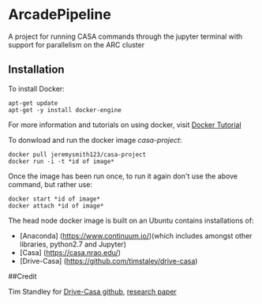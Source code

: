 # ArcadePipeline
A project for running CASA commands through the jupyter terminal with support for parallelism on the ARC cluster

## Installation

To install Docker:
```
apt-get update
apt-get -y install docker-engine
```
For more information and tutorials on using docker, visit [Docker Tutorial](https://docs.docker.com/learn/)

To donwload and run the docker image *casa-project*:
```
docker pull jeremysmith123/casa-project
docker run -i -t *id of image*
```
Once the image has been run once, to run it again don't use the above command, but rather use:
```
docker start *id of image*
docker attach *id of image*
```
The head node docker image is built on an Ubuntu  contains installations of:
+ [Anaconda] (https://www.continuum.io/)(which includes amongst other libraries, python2.7 and Jupyter) 
+ [Casa] (https://casa.nrao.edu/)
+ [Drive-Casa] (https://github.com/timstaley/drive-casa)
  

##Credit

Tim Standley for [Drive-Casa github](https://github.com/timstaley/drive-casa), [research paper](http://ascl.net/1504.006)
